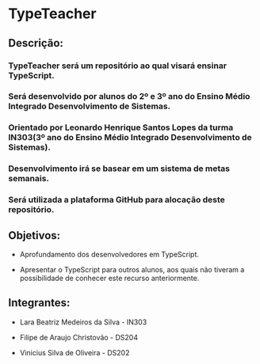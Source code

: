 # TypeTeacher

## Descrição:

### TypeTeacher será um repositório ao qual visará ensinar TypeScript.

### Será desenvolvido por alunos do 2º e 3º ano do Ensino Médio Integrado Desenvolvimento de Sistemas.

### Orientado por Leonardo Henrique Santos Lopes da turma IN303(3º ano do Ensino Médio Integrado Desenvolvimento de Sistemas). 

### Desenvolvimento irá se basear em um sistema de metas semanais.

### Será utilizada a plataforma GitHub para alocação deste repositório.

## Objetivos:

+ Aprofundamento dos desenvolvedores em TypeScript.

+ Apresentar o TypeScript para outros alunos, aos quais não tiveram a possibilidade de conhecer este recurso anteriormente.

## Integrantes:

+ Lara Beatriz Medeiros da Silva - IN303

+ Filipe de Araujo Christovão - DS204

+ Vinicius Silva de Oliveira - DS202
